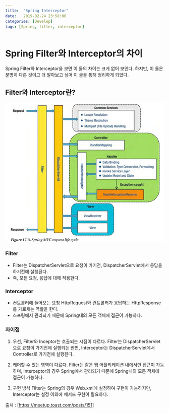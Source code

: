 ```yaml
---
title:  "Spring Interceptor"
date:   2019-02-24 23:58:00
categories: [Develop]
tags: [Spring, filter, interceptor]
---
```


# Spring Filter와 Interceptor의 차이

Spring Filter와 Interceptor을 보면 이 둘의 차이는 크게 없어 보인다. 하지만, 이 둘은 분명히 다른 것이고 더 알아보고 싶어 이 글을 통해 정리하게 되었다. 

## Filter와 Interceptor란?
![spring MVC request life cycle](/images/spring_mvc_request_life_cycle.png)

### Filter

- Filter는 DispatcherServlet으로 요청이 가기전, DispatcherServlet에서 응답을 하기전에 실행된다.
- 즉, 모든 요청, 응답에 대해 적용한다.


### Interceptor

- 컨트롤러에 들어오는 요청 HttpRequest와 컨트롤러가 응답하는 HttpResponse를 가로채는 역할을 한다.
- 스프링에서 관리되기 때문에 Spring내의 모든 객체에 접근이 가능하다.


### 차이점

1. 우선, Filter와 Inceptor는 호출되는 시점이 다르다.
Filter는 DispatcherServlet으로 요청이 가기전에 실행되는 반면, Interceptor는 DispatcherServlet에서 Controller로 가기전에 실행된다.

2. 케어할 수 있는 영역이 다르다.
Filter는 같은 웹 어플리케이션 내에서만 접근이 가능하며, Interceptor의 경우 Spring에서 관리되기 때문에 Spring내의 모든 객체에 접근이 가능하다.

3. 구현 방식
Filter는 Spring의 경우 Web.xml에 설정하여 구현이 가능하지만, Interceptor는 설정 이외에 메서드 구현이 필요하다.


출처 : [https://meetup.toast.com/posts/151]
